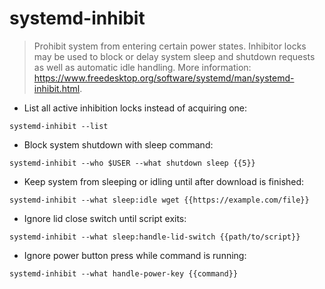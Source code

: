 # systemd-inhibit

> Prohibit system from entering certain power states.
> Inhibitor locks may be used to block or delay system sleep and shutdown requests as well as automatic idle handling.
> More information: <https://www.freedesktop.org/software/systemd/man/systemd-inhibit.html>.

- List all active inhibition locks instead of acquiring one:

`systemd-inhibit --list`

- Block system shutdown with sleep command:

`systemd-inhibit --who $USER --what shutdown sleep {{5}}`

- Keep system from sleeping or idling until after download is finished:

`systemd-inhibit --what sleep:idle wget {{https://example.com/file}}`

- Ignore lid close switch until script exits:

`systemd-inhibit --what sleep:handle-lid-switch {{path/to/script}}`

- Ignore power button press while command is running:

`systemd-inhibit --what handle-power-key {{command}}`
